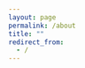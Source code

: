 ```yaml
---
layout: page
permalink: /about
title: ""
redirect_from:
  - /
---
```


<head>
    <style>
         .personal-project {
          display:flex;
          align-items: center; 
          background-color:#EEEEEE; 
          border-radius: 25px; 
          padding-left: 32px; 
          padding-top: 24px; 
          padding-bottom: 24px; 
          padding-right: 12px;  
         }

         .small-empty-div {
          height:5px;
          font-size:5px
         }

         .med-empty-div {
          height:12px;
          font-size:10px
         }

         .large-empty-div {
          height:30px;
          font-size:30px
         }
    </style>

  </head>


## Hi, my name is Billy Katz and I am a game developer. 


<div style="display:flex; align-items: center;">
     <div style="flex:1;">
          <img src="./../images/headshot-logo.png" />
     </div>
     <div style="flex:2;">
      I am interested in building meaningful games that help players express themselves and connect with the world around them. This portfolio showcases my ability to manage and ship personal projects, collaborate effectively with teammates at commercial studios, and my general curiosity in game design. 
     </div>
</div>

<div class="large-empty-div">&nbsp;</div>

---

<div class="large-empty-div">&nbsp;</div>

## Professional Experience 

### Good Luck Games

<div style="display:flex; align-items: center;">
     <div style="flex:2">

<b>Unity Software Engineer, June 2022 - Present</b>
<div class="small-empty-div"></div>
        As a software engineer at Good Luck Games, I built out client features like in-game news and emote selection.  I also partnered with the art director to design and implement a modular VFX library.  With the improved tools, artists were able to create an effect once and use it across multiple VFX.
     </div>
     <div style="flex:1;padding-left:10px;">
          <img src="./../images/storybook-brawl-logo.png" />
     </div>
</div>
<br>

### Hourglass Escapes

<div style="display:flex; align-items: center;">
     <div style="flex:2">
      <b>Technical Producer, January 2022 - June 2022</b>
      <div class="small-empty-div"></div>
        As a technical producer at Hourglass Escapes I partnered with artists to set up the environment where they could create 3D scenes in Unity.  I collaborated with designers to maintain a 42 page game design document and helped the production team hit major milestones.
     </div>
     <div style="flex:1;padding-left:10px;">
          <img src="./../images/road-to-innsmouth-box.png" />
     </div>
</div>

<br>

---

<div class="large-empty-div">&nbsp;</div>

## Independent Projects

<div class="personal-project">
    <div style="flex:2">
      <h3>Shift Shaft</h3>
Shift Shaft is a strategic match-3 roguelike that adds a mind-bending spin on a classic genre by allowing players to rotate the board. It is easy to pick up and play and difficult to master. 
<div class="med-empty-div"></div>
<blockquote style="color:#178585;">
   “What really blew my mind with Shift Shaft and the main thing that makes it feel unlike any other game out there is your ability to rotate the entire board at will. It sounds simple but this changes everything… This is truly a thinking person’s matching game.”
   <br>- Jared Nelson, TouchArcade.com 
</blockquote>
<div class="small-empty-div"></div>
        <a href="https://apps.apple.com/us/app/shift-shaft/id1387207777" target="_blank"><img src="./../images/download-on-app-store.svg"/></a>
     </div>
     <div style="flex:1;padding-left:10px;">
          <img src="./../images/shift-shaft-app-icon.png" /> 
     </div>
</div>

<br>


<div class="personal-project">
     <div style="flex:2">
      <h3>Thin Ice</h3>
      <i>Thin Ice</i> is a deckbuilder with tactical movement where players control a puffin on their mission to rid the Arctic of pollutants.  <i>Thin Ice</i> is unique because players draw from two decks and the cards are then merged into a single card in the player's hand.  Deckbuilders often overload the player with rules, keywords, and icons to memorize but in <i>Thin Ice</i> cards are simple.  The movement cards are arrows and the modifier cards are simple math operations like "+1" and "x2". 
      <div class="med-empty-div"></div>
     <a href="https://sip-up-games.itch.io/thin-ice" target="_blank"><img src="./../images/itch-io-scaled.png" style="width:130px;height:40px;"/></a>
     </div>
     <div style="flex:1;padding-left:10px;">
          <img src="./../images/thin-ice-logo.png" />
     </div>
     <div>
   </div>
</div>

<br>

<div class="personal-project">
     <div style="flex:2">
      <h3>Mycelia</h3>
      <b> University of Washington's Tri-Campus Game Jam, 2021</b>
      <div class="small-empty-div"></div> 
      In <i>Mycelia</i>, players control a fungal network in a real-time strategy game to revive a once-thriving forest.  Players use action points to connect hexes to the central Mother Tree to share resources and attempt to make it through the grueling summer. 
      <div class="med-empty-div"></div>
      I designed the tiles to be color-blind accessible and programmed the action point system and tutorial.
      <div class="med-empty-div"></div>
     <a href="https://chthoniccrow.itch.io/mycelia" target="_blank"><img src="./../images/itch-io-scaled.png" style="width:130px;height:40px;"/></a>
     </div>
     <div style="flex:1;padding-left:10px;">
          <img src="./../images/mycelia-icon.png" />
     </div>
     <div>
   </div>
</div>

<br>

<div class="personal-project">
     <div style="flex:2">
      <h3>Bombs Away</h3>
      <b>University of Washington Game Jam, 2020</b><br>
      <div class="small-empty-div"></div> 
      Who needs shovels? In this <i>Worms</i> inspired puzzle adventure players use bombs to find buried treasure left behind by the famous pirate Black Beard. On their quest, players spend coins to upgrade their bombs so they can blow up bigger swaths of land.
      <div class="med-empty-div"></div>
      I programmed the destructible terrain maps, tutorial, main menu, and the gameplay.  I also taught our level designer how to build maps with tools I created.
      <div class="med-empty-div"></div>
     <a href="https://sip-up-games.itch.io/bombs-away" target="_blank"><img src="./../images/itch-io-scaled.png" style="width:130px;height:40px;"/></a>
     </div>
     <div style="flex:1;padding-left:10px;">
          <img src="./../images/bombs-away-logo.png" />
     </div>
     <div>
   </div>
</div>

